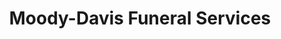 ---
title: "Moody-Davis Funeral Services"
url: /dobson/moody-davis-funeral-services/
shop: Bestattungen
---